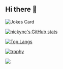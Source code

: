 ## Hi there 👋

![Jokes Card](https://readme-jokes.vercel.app/api)



[![nickync's GitHub stats](https://github-readme-stats.vercel.app/api?username=nickync&show_icons=true&theme=blue-green)](https://github.com/anuraghazra/github-readme-stats)

[![Top Langs](https://github-readme-stats.vercel.app/api/top-langs/?username=nickync&hide=roff,html,Jupyter%20Notebook,&langs_count=8&layout=compact&theme=blue-green&count_private=true)](https://github.com/anuraghazra/github-readme-stats)

[![trophy](https://github-profile-trophy.vercel.app/?username=nickync)](https://github.com/ryo-ma/github-profile-trophy)

![](https://komarev.com/ghpvc/?username=nickync)

<!--
**nickync/nickync** is a ✨ _special_ ✨ repository because its `README.md` (this file) appears on your GitHub profile.

Here are some ideas to get you started:

- 🔭 I’m currently working on ...
- 🌱 I’m currently learning ...
- 👯 I’m looking to collaborate on ...
- 🤔 I’m looking for help with ...
- 💬 Ask me about ...
- 📫 How to reach me: ...
- 😄 Pronouns: ...
- ⚡ Fun fact: ...
-->
